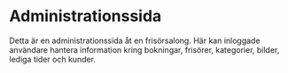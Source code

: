 # Administrationssida

Detta är en administrationssida åt en frisörsalong. Här kan inloggade användare hantera information kring bokningar, frisörer, kategorier, bilder, lediga tider och kunder. 


